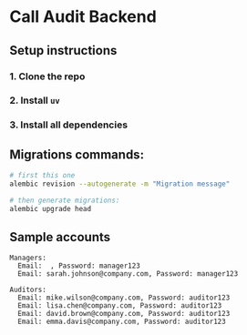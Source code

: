 # Call Audit Backend


## Setup instructions

### 1. Clone the repo
### 2. Install `uv` 
### 3. Install all dependencies 

## Migrations commands:


```bash
# first this one
alembic revision --autogenerate -m "Migration message"

# then generate migrations:
alembic upgrade head
```


## Sample accounts

```
Managers:
  Email:  , Password: manager123
  Email: sarah.johnson@company.com, Password: manager123

Auditors:
  Email: mike.wilson@company.com, Password: auditor123
  Email: lisa.chen@company.com, Password: auditor123
  Email: david.brown@company.com, Password: auditor123
  Email: emma.davis@company.com, Password: auditor123
```


